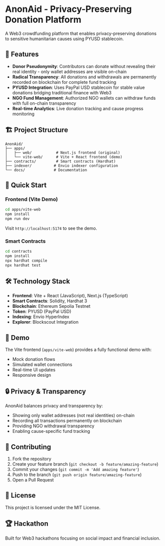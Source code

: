 # AnonAid - Privacy-Preserving Donation Platform

A Web3 crowdfunding platform that enables privacy-preserving donations to sensitive humanitarian causes using PYUSD stablecoin.

## 🌟 Features

- **Donor Pseudonymity**: Contributors can donate without revealing their real identity - only wallet addresses are visible on-chain
- **Radical Transparency**: All donations and withdrawals are permanently recorded on blockchain for complete fund tracking
- **PYUSD Integration**: Uses PayPal USD stablecoin for stable value donations bridging traditional finance with Web3
- **NGO Fund Management**: Authorized NGO wallets can withdraw funds with full on-chain transparency
- **Real-time Analytics**: Live donation tracking and cause progress monitoring

## 🏗️ Project Structure

```
AnonAid/
├── apps/
│   ├── web/           # Next.js frontend (original)
│   └── vite-web/      # Vite + React frontend (demo)
├── contracts/         # Smart contracts (Hardhat)
├── indexer/          # Envio indexer configuration
└── docs/             # Documentation
```

## 🚀 Quick Start

### Frontend (Vite Demo)
```bash
cd apps/vite-web
npm install
npm run dev
```

Visit `http://localhost:5174` to see the demo.

### Smart Contracts
```bash
cd contracts
npm install
npx hardhat compile
npx hardhat test
```

## 🛠️ Technology Stack

- **Frontend**: Vite + React (JavaScript), Next.js (TypeScript)
- **Smart Contracts**: Solidity, Hardhat 3
- **Blockchain**: Ethereum Sepolia Testnet
- **Token**: PYUSD (PayPal USD)
- **Indexing**: Envio HyperIndex
- **Explorer**: Blockscout Integration

## 📱 Demo

The Vite frontend (`apps/vite-web`) provides a fully functional demo with:
- Mock donation flows
- Simulated wallet connections
- Real-time UI updates
- Responsive design

## 🔒 Privacy & Transparency

AnonAid balances privacy and transparency by:
- Showing only wallet addresses (not real identities) on-chain
- Recording all transactions permanently on blockchain
- Providing NGO withdrawal transparency
- Enabling cause-specific fund tracking

## 🤝 Contributing

1. Fork the repository
2. Create your feature branch (`git checkout -b feature/amazing-feature`)
3. Commit your changes (`git commit -m 'Add amazing feature'`)
4. Push to the branch (`git push origin feature/amazing-feature`)
5. Open a Pull Request

## 📄 License

This project is licensed under the MIT License.

## 🏆 Hackathon

Built for Web3 hackathons focusing on social impact and financial inclusion.
